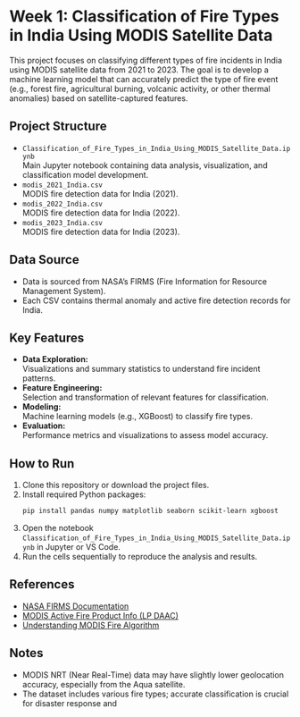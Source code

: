 # Week 1: Classification of Fire Types in India Using MODIS Satellite Data

This project focuses on classifying different types of fire incidents in India using MODIS satellite data from 2021 to 2023. The goal is to develop a machine learning model that can accurately predict the type of fire event (e.g., forest fire, agricultural burning, volcanic activity, or other thermal anomalies) based on satellite-captured features.

## Project Structure

- `Classification_of_Fire_Types_in_India_Using_MODIS_Satellite_Data.ipynb`  
  Main Jupyter notebook containing data analysis, visualization, and classification model development.
- `modis_2021_India.csv`  
  MODIS fire detection data for India (2021).
- `modis_2022_India.csv`  
  MODIS fire detection data for India (2022).
- `modis_2023_India.csv`  
  MODIS fire detection data for India (2023).

## Data Source

- Data is sourced from NASA’s FIRMS (Fire Information for Resource Management System).
- Each CSV contains thermal anomaly and active fire detection records for India.

## Key Features

- **Data Exploration:**  
  Visualizations and summary statistics to understand fire incident patterns.
- **Feature Engineering:**  
  Selection and transformation of relevant features for classification.
- **Modeling:**  
  Machine learning models (e.g., XGBoost) to classify fire types.
- **Evaluation:**  
  Performance metrics and visualizations to assess model accuracy.

## How to Run

1. Clone this repository or download the project files.
2. Install required Python packages:
    ```sh
    pip install pandas numpy matplotlib seaborn scikit-learn xgboost
    ```
3. Open the notebook `Classification_of_Fire_Types_in_India_Using_MODIS_Satellite_Data.ipynb` in Jupyter or VS Code.
4. Run the cells sequentially to reproduce the analysis and results.

## References

- [NASA FIRMS Documentation](https://earthdata.nasa.gov/earth-observation-data/near-real-time/firms)
- [MODIS Active Fire Product Info (LP DAAC)](https://lpdaac.usgs.gov/products/mod14a1v006/)
- [Understanding MODIS Fire Algorithm](https://modis.gsfc.nasa.gov/data/dataprod/mod14.php)

## Notes

- MODIS NRT (Near Real-Time) data may have slightly lower geolocation accuracy, especially from the Aqua satellite.
- The dataset includes various fire types; accurate classification is crucial for disaster response and
